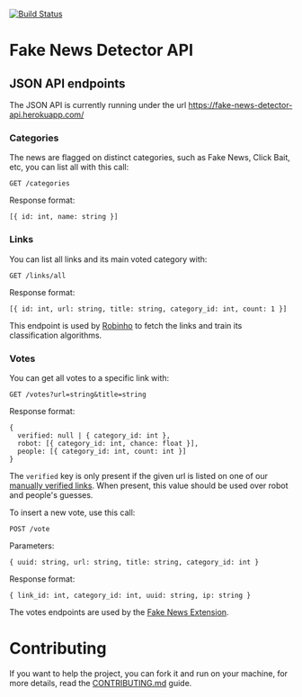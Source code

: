 [![Build Status][ci-svg]][ci-url]

[ci-svg]: https://circleci.com/gh/fake-news-detector/api.svg?style=shield
[ci-url]: https://circleci.com/gh/fake-news-detector/api

Fake News Detector API
=======================

## JSON API endpoints

The JSON API is currently running under the url https://fake-news-detector-api.herokuapp.com/

### Categories

The news are flagged on distinct categories, such as Fake News, Click Bait, etc, you can list all with this call:

`GET /categories`

Response format:

`[{ id: int, name: string }]`

### Links

You can list all links and its main voted category with:

`GET /links/all`

Response format:

`[{ id: int, url: string, title: string, category_id: int, count: 1 }]`

This endpoint is used by [Robinho](https://github.com/fake-news-detector/robinho) to fetch the links and train its classification algorithms.

### Votes

You can get all votes to a specific link with:

`GET /votes?url=string&title=string`

Response format:

```
{
  verified: null | { category_id: int },
  robot: [{ category_id: int, chance: float }],
  people: [{ category_id: int, count: int }]
}
```

The `verified` key is only present if the given url is listed on one of our [manually verified links](https://github.com/fake-news-detector/api/blob/master/src/data/verified_list.rs).
When present, this value should be used over robot and people's guesses.

To insert a new vote, use this call:

`POST /vote`

Parameters:

`{ uuid: string, url: string, title: string, category_id: int }`

Response format:

`{ link_id: int, category_id: int, uuid: string, ip: string }`

The votes endpoints are used by the [Fake News Extension](https://github.com/fake-news-detector/extension).

# Contributing

If you want to help the project, you can fork it and run on your machine, for more details, read the [CONTRIBUTING.md](https://github.com/fake-news-detector/api/blob/master/CONTRIBUTING.md) guide.

